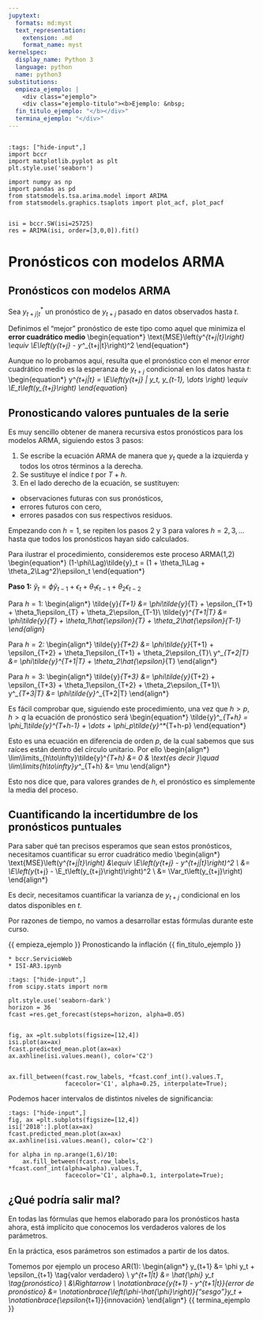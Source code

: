 ```yaml
---
jupytext:
  formats: md:myst
  text_representation:
    extension: .md
    format_name: myst
kernelspec:
  display_name: Python 3
  language: python
  name: python3
substitutions:
  empieza_ejemplo: |
    <div class="ejemplo">
    <div class="ejemplo-titulo"><b>Ejemplo: &nbsp;
  fin_titulo_ejemplo: "</b></div>"
  termina_ejemplo: "</div>"
---
```



```{include} ../math-definitions.md
```

```{code-cell} ipython3
:tags: ["hide-input",]
import bccr
import matplotlib.pyplot as plt
plt.style.use('seaborn')

import numpy as np
import pandas as pd
from statsmodels.tsa.arima.model import ARIMA
from statsmodels.graphics.tsaplots import plot_acf, plot_pacf


isi = bccr.SW(isi=25725)
res = ARIMA(isi, order=[3,0,0]).fit()

```




# Pronósticos con modelos ARMA

## Pronósticos con modelos ARMA

Sea $y^*_{t+j|t}$ un pronóstico de $y_{t+j}$ pasado en datos observados hasta $t$.

Definimos el “mejor” pronóstico de este tipo como aquel que minimiza el **error cuadrático medio**
\begin{equation*}
\text{MSE}\left(y^*_{t+j|t}\right) \equiv \E\left(y_{t+j} - y^*_{t+j|t}\right)^2
\end{equation*}

Aunque no lo probamos aquí, resulta que el pronóstico con el menor error cuadrático medio es la esperanza de $y_{t+j}$ condicional en los datos hasta $t$:
\begin{equation*}
y^*_{t+j|t} = \E\left(y_{t+j} | y_t, y_{t-1}, \dots \right) \equiv \E_t\left(y_{t+j}\right)
\end{equation*}



## Pronosticando valores puntuales de la serie

Es muy sencillo obtener de manera recursiva  estos pronósticos para los modelos ARMA, siguiendo estos 3 pasos:

1. Se escribe la ecuación ARMA de manera que $y_t$ quede a la izquierda y todos los otros términos a la derecha.
2. Se sustituye el índice $t$ por $T+h$.
3. En el lado derecho de la ecuación, se sustituyen:
  * observaciones futuras con sus pronósticos,
  * errores futuros con cero,
  * errores pasados con sus respectivos residuos.

Empezando con $h=1$, se repiten los pasos 2 y 3 para valores $h=2,3,\dots$ hasta que todos los pronósticos hayan sido calculados.



Para ilustrar el procedimiento, consideremos este proceso ARMA(1,2)
\begin{equation*}
(1-\phi\Lag)\tilde{y}_t = (1 + \theta_1\Lag + \theta_2\Lag^2)\epsilon_t
\end{equation*}

**Paso 1:** $\tilde{y}_t = \phi\tilde{y}_{t-1} + \epsilon_t + \theta_1\epsilon_{t-1} + \theta_2\epsilon_{t-2}$

Para $h=1$:
\begin{align*}
\tilde{y}_{T+1} &= \phi\tilde{y}_{T} + \epsilon_{T+1} + \theta_1\epsilon_{T} + \theta_2\epsilon_{T-1}\\
\tilde{y}^*_{T+1|T} &= \phi\tilde{y}_{T} + \theta_1\hat{\epsilon}_{T} + \theta_2\hat{\epsilon}_{T-1}
\end{align*}

Para $h=2$:
\begin{align*}
\tilde{y}_{T+2} &= \phi\tilde{y}_{T+1} + \epsilon_{T+2} + \theta_1\epsilon_{T+1} + \theta_2\epsilon_{T}\\
y^*_{T+2|T} &= \phi\tilde{y}^*_{T+1|T} + \theta_2\hat{\epsilon}_{T}
\end{align*}

Para $h=3$:
\begin{align*}
\tilde{y}_{T+3} &= \phi\tilde{y}_{T+2} + \epsilon_{T+3} + \theta_1\epsilon_{T+2} + \theta_2\epsilon_{T+1}\\
y^*_{T+3|T} &= \phi\tilde{y}^*_{T+2|T}
\end{align*}


Es fácil comprobar que, siguiendo este procedimiento, una vez que $h>p$, $h>q$ la ecuación de pronóstico será
\begin{equation*}
\tilde{y}^*_{T+h} = \phi_1\tilde{y}^*_{T+h-1} + \dots + \phi_p\tilde{y}^*_{T+h-p}
\end{equation*}

Esto es una ecuación en diferencia de orden $p$, de la cual sabemos que sus raíces están dentro del círculo unitario. Por ello
\begin{align*}
\lim\limits_{h\to\infty}\tilde{y}^*_{T+h} &= 0 & \text{es decir }\quad \lim\limits_{h\to\infty}y^*_{T+h} &= \mu
\end{align*}

Esto nos dice que, para valores grandes de $h$, el pronóstico es simplemente la media del proceso.



## Cuantificando la incertidumbre de los pronósticos puntuales

Para saber qué tan precisos esperamos que sean estos pronósticos, necesitamos cuantificar su error cuadrático medio
\begin{align*}
\text{MSE}\left(y^*_{t+j|t}\right) &\equiv \E\left(y_{t+j} - y^*_{t+j|t}\right)^2 \\
                                   &= \E\left(y_{t+j} - \E_t\left(y_{t+j}\right)\right)^2 \\
                                   &= \Var_t\left(y_{t+j}\right)
\end{align*}

Es decir, necesitamos cuantificar la varianza de $y_{t+j}$ condicional en los datos disponibles en $t$.

Por razones de tiempo, no vamos a desarrollar estas fórmulas durante este curso.


{{ empieza_ejemplo }} Pronosticando la inflación {{ fin_titulo_ejemplo }}
```{margin} Archivos:
* bccr.ServicioWeb
* ISI-AR3.ipynb
```

```{code-cell} ipython3
:tags: ["hide-input",]
from scipy.stats import norm

plt.style.use('seaborn-dark')
horizon = 36
fcast =res.get_forecast(steps=horizon, alpha=0.05)


fig, ax =plt.subplots(figsize=[12,4])
isi.plot(ax=ax)
fcast.predicted_mean.plot(ax=ax)
ax.axhline(isi.values.mean(), color='C2')


ax.fill_between(fcast.row_labels, *fcast.conf_int().values.T,
                facecolor='C1', alpha=0.25, interpolate=True);

```

Podemos hacer intervalos de distintos niveles de significancia:

```{code-cell} ipython3
:tags: ["hide-input",]
fig, ax =plt.subplots(figsize=[12,4])
isi['2018':].plot(ax=ax)
fcast.predicted_mean.plot(ax=ax)
ax.axhline(isi.values.mean(), color='C2')

for alpha in np.arange(1,6)/10:
    ax.fill_between(fcast.row_labels, *fcast.conf_int(alpha=alpha).values.T,
                facecolor='C1', alpha=0.1, interpolate=True);
```


## ¿Qué podría salir mal?

En todas las fórmulas que hemos elaborado para los pronósticos hasta ahora, está implícito que conocemos los verdaderos valores de los parámetros.

En la práctica, esos parámetros son estimados a partir de los datos.

Tomemos por ejemplo un proceso AR(1):
\begin{align*}
y_{t+1}     &=  \phi y_t + \epsilon_{t+1} \tag{valor verdadero} \\
y^*_{t+1|t} &= \hat{\phi} y_t  \tag{pronóstico} \\
            &\Rightarrow \\
\notationbrace{y_{t+1} - y^*_{t+1|t}}{error de pronóstico} &= \notationbrace{\left(\phi-\hat{\phi}\right)}{“sesgo”}y_t + \notationbrace{\epsilon_{t+1}}{innovación}
\end{align*}
{{ termina_ejemplo }}
